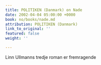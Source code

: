 ```yaml
---
title: POLITIKEN (Danmark) on Nade
date: 2002-04-04 05:00:00 +0000
book: no/books/nade.md
attribution: POLITIKEN (Danmark)
link_to_original: ''
featured: false
weight: ''

---
```

Linn Ullmanns tredje roman er fremragende
